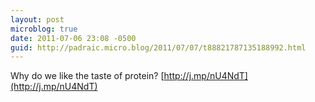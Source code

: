 ```yaml
---
layout: post
microblog: true
date: 2011-07-06 23:08 -0500
guid: http://padraic.micro.blog/2011/07/07/t88821787135188992.html
---
```

Why do we like the taste of protein? [http://j.mp/nU4NdT](http://j.mp/nU4NdT)
